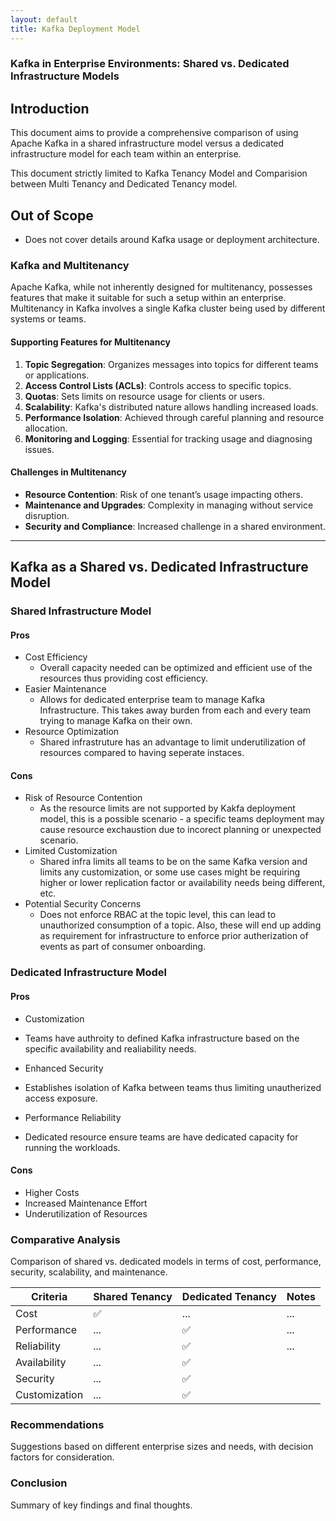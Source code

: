 ```yaml
---
layout: default
title: Kafka Deployment Model
---
```



### Kafka in Enterprise Environments: Shared vs. Dedicated Infrastructure Models

## Introduction
This document aims to provide a comprehensive comparison of using Apache Kafka in a shared infrastructure model versus a dedicated infrastructure model for each team within an enterprise.

This document strictly limited to Kafka Tenancy Model and Comparision between Multi Tenancy and Dedicated Tenancy model.


## Out of Scope

- Does not cover details around Kafka usage or deployment architecture.

### Kafka and Multitenancy
Apache Kafka, while not inherently designed for multitenancy, possesses features that make it suitable for such a setup within an enterprise. Multitenancy in Kafka involves a single Kafka cluster being used by different systems or teams.

#### Supporting Features for Multitenancy
1. **Topic Segregation**: Organizes messages into topics for different teams or applications.
2. **Access Control Lists (ACLs)**: Controls access to specific topics.
3. **Quotas**: Sets limits on resource usage for clients or users.
4. **Scalability**: Kafka's distributed nature allows handling increased loads.
5. **Performance Isolation**: Achieved through careful planning and resource allocation.
6. **Monitoring and Logging**: Essential for tracking usage and diagnosing issues.

#### Challenges in Multitenancy
- **Resource Contention**: Risk of one tenant’s usage impacting others.
- **Maintenance and Upgrades**: Complexity in managing without service disruption.
- **Security and Compliance**: Increased challenge in a shared environment.

---

## Kafka as a Shared vs. Dedicated Infrastructure Model

### Shared Infrastructure Model
#### Pros
- Cost Efficiency 
  * Overall capacity needed can be optimized and efficient use of the resources thus providing cost efficiency.
- Easier Maintenance
  * Allows for dedicated enterprise team to manage Kafka Infrastructure. This takes away burden from each and every team trying to manage Kafka on their own.
- Resource Optimization
  * Shared infrastruture has an advantage to limit underutilization of resources compared to having seperate instaces.

#### Cons
- Risk of Resource Contention
  * As the resource limits are not supported by Kakfa deployment model, this is a possible scenario - a specific teams deployment may cause resource exchaustion due to incorect planning or unexpected scenario.  
- Limited Customization
  * Shared infra limits all teams to be on the same Kafka version and limits any customization, or some use cases might be requiring higher or lower replication factor or availability needs being different, etc.
- Potential Security Concerns
  * Does not enforce RBAC at the topic level, this can lead to unauthorized consumption of a topic. Also, these will end up adding as requirement for infrastructure to enforce prior autherization of events as part of consumer onboarding.

### Dedicated Infrastructure Model
#### Pros
- Customization
 * Teams have authroity to defined Kafka infrastructure based on the specific availability and realiability needs.
- Enhanced Security
 * Establishes isolation of Kafka between teams thus limiting unautherized access exposure. 
- Performance Reliability
 * Dedicated resource ensure teams are have dedicated capacity for running the workloads.

#### Cons
- Higher Costs
- Increased Maintenance Effort
- Underutilization of Resources

### Comparative Analysis
Comparison of shared vs. dedicated models in terms of cost, performance, security, scalability, and maintenance.



| Criteria         | Shared Tenancy | Dedicated Tenancy | Notes |
|------------------|---------------------|----------------------|-----------------|
| Cost             |  ✅         | ...                  | ...             |
| Performance  | ...                 | ✅             | ...             |
| Reliability              | ...                 | ✅             | ...             |
| Availability | ... | ✅  | |
| Security | ... | ✅ | |
| Customization | ...| ✅ | |




### Recommendations
Suggestions based on different enterprise sizes and needs, with decision factors for consideration.

### Conclusion
Summary of key findings and final thoughts.
